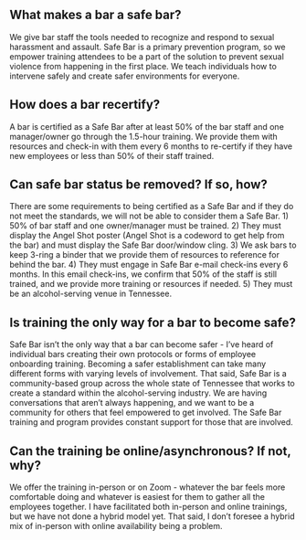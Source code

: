## What makes a bar a safe bar?
We give bar staff the tools needed to recognize and respond to sexual harassment and assault. Safe Bar is a primary prevention program, so we empower training attendees to be a part of the solution to prevent sexual violence from happening in the first place. We teach individuals how to intervene safely and create safer environments for everyone.
 
## How does a bar recertify?
A bar is certified as a Safe Bar after at least 50% of the bar staff and one manager/owner go through the 1.5-hour training. We provide them with resources and check-in with them every 6 months to re-certify if they have new employees or less than 50% of their staff trained.
 
## Can safe bar status be removed? If so, how?
There are some requirements to being certified as a Safe Bar and if they do not meet the standards, we will not be able to consider them a Safe Bar. 1) 50% of bar staff and one owner/manager must be trained. 2) They must display the Angel Shot poster (Angel Shot is a codeword to get help from the bar) and must display the Safe Bar door/window cling. 3) We ask bars to keep 3-ring a binder that we provide them of resources to reference for behind the bar. 4) They must engage in Safe Bar e-mail check-ins every 6 months. In this email check-ins, we confirm that 50% of the staff is still trained, and we provide more training or resources if needed. 5) They must be an alcohol-serving venue in Tennessee.
 
## Is training the only way for a bar to become safe?
Safe Bar isn’t the only way that a bar can become safer - I’ve heard of individual bars creating their own protocols or forms of employee onboarding training. Becoming a safer establishment can take many different forms with varying levels of involvement. That said, Safe Bar is a community-based group across the whole state of Tennessee that works to create a standard within the alcohol-serving industry. We are having conversations that aren’t always happening, and we want to be a community for others that feel empowered to get involved. The Safe Bar training and program provides constant support for those that are involved.
 
## Can the training be online/asynchronous? If not, why?
We offer the training in-person or on Zoom - whatever the bar feels more comfortable doing and whatever is easiest for them to gather all the employees together. I have facilitated both in-person and online trainings, but we have not done a hybrid model yet. That said, I don’t foresee a hybrid mix of in-person with online availability being a problem.
